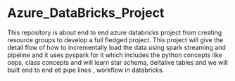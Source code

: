 # Azure_DataBricks_Project
This repository is about end to end azure databricks project from creating resource groups to develop a full fledged project.
This project will give the detail flow of how to incrementally load the data using spark streaming and pipeline and it uses pyspark for it which includes the python concepts like oops, class concepts and will learn star schema, deltalive tables and we will built end to end etl pipe lines , workflow in databricks. 
